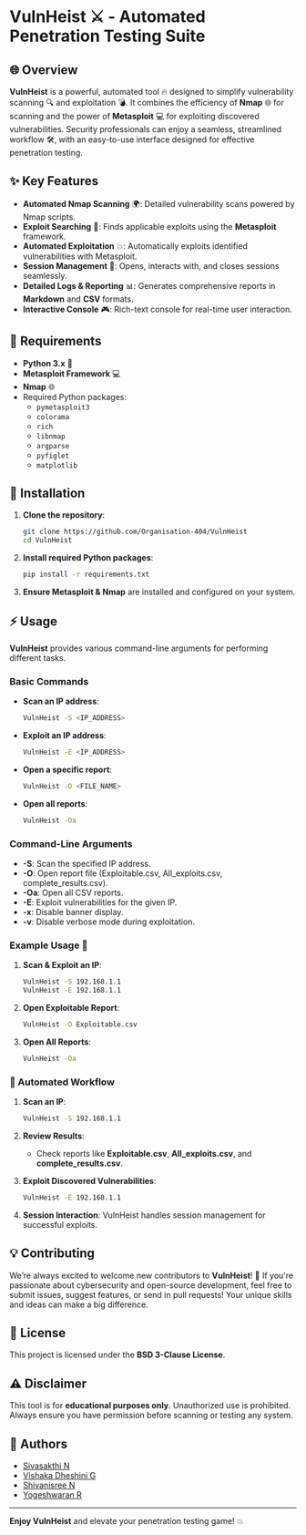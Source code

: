 # **VulnHeist** ⚔️ - Automated Penetration Testing Suite

## 🌐 Overview

**VulnHeist** is a powerful, automated tool 🔥 designed to simplify vulnerability scanning 🔍 and exploitation 💣. It combines the efficiency of **Nmap** 🌐 for scanning and the power of **Metasploit** 💻 for exploiting discovered vulnerabilities. Security professionals can enjoy a seamless, streamlined workflow 🛠️, with an easy-to-use interface designed for effective penetration testing.

## ✨ Key Features

- **Automated Nmap Scanning** 🌍: Detailed vulnerability scans powered by Nmap scripts.
- **Exploit Searching** 🔎: Finds applicable exploits using the **Metasploit** framework.
- **Automated Exploitation** 💥: Automatically exploits identified vulnerabilities with Metasploit.
- **Session Management** 💼: Opens, interacts with, and closes sessions seamlessly.
- **Detailed Logs & Reporting** 📊: Generates comprehensive reports in **Markdown** and **CSV** formats.
- **Interactive Console** 🎮: Rich-text console for real-time user interaction.

## 🔧 Requirements

- **Python 3.x** 🐍
- **Metasploit Framework** 💻
- **Nmap** 🌐
- Required Python packages:
  - `pymetasploit3`
  - `colorama`
  - `rich`
  - `libnmap`
  - `argparse`
  - `pyfiglet`
  - `matplotlib`

## 🚀 Installation

1. **Clone the repository**:
    ```bash
    git clone https://github.com/Organisation-404/VulnHeist
    cd VulnHeist
    ```

2. **Install required Python packages**:
    ```bash
    pip install -r requirements.txt
    ```

3. **Ensure Metasploit & Nmap** are installed and configured on your system.

## ⚡ Usage

**VulnHeist** provides various command-line arguments for performing different tasks.

### Basic Commands

- **Scan an IP address**:
    ```bash
    VulnHeist -S <IP_ADDRESS>
    ```

- **Exploit an IP address**:
    ```bash
    VulnHeist -E <IP_ADDRESS>
    ```

- **Open a specific report**:
    ```bash
    VulnHeist -O <FILE_NAME>
    ```

- **Open all reports**:
    ```bash
    VulnHeist -Oa
    ```

### Command-Line Arguments

- **-S**: Scan the specified IP address.
- **-O**: Open report file (Exploitable.csv, All_exploits.csv, complete_results.csv).
- **-Oa**: Open all CSV reports.
- **-E**: Exploit vulnerabilities for the given IP.
- **-x**: Disable banner display.
- **-v**: Disable verbose mode during exploitation.

### Example Usage 🚨

1. **Scan & Exploit an IP**:
    ```bash
    VulnHeist -S 192.168.1.1
    VulnHeist -E 192.168.1.1
    ```

2. **Open Exploitable Report**:
    ```bash
    VulnHeist -O Exploitable.csv
    ```

3. **Open All Reports**:
    ```bash
    VulnHeist -Oa
    ```

### 🔄 Automated Workflow

1. **Scan an IP**:
    ```bash
    VulnHeist -S 192.168.1.1
    ```

2. **Review Results**:
    - Check reports like **Exploitable.csv**, **All_exploits.csv**, and **complete_results.csv**.

3. **Exploit Discovered Vulnerabilities**:
    ```bash
    VulnHeist -E 192.168.1.1
    ```

4. **Session Interaction**:
    VulnHeist handles session management for successful exploits.

## 💡 Contributing

We’re always excited to welcome new contributors to **VulnHeist**! 🌟 If you're passionate about cybersecurity and open-source development, feel free to submit issues, suggest features, or send in pull requests! Your unique skills and ideas can make a big difference.

## 📜 License

This project is licensed under the **BSD 3-Clause License**.

## ⚠️ Disclaimer

This tool is for **educational purposes only**. Unauthorized use is prohibited. Always ensure you have permission before scanning or testing any system.

## 👥 Authors

- [Sivasakthi N](https://github.com/sivasakthi037)
- [Vishaka Dheshini G](https://github.com/liyana9c) 
- [Shivanisree N](https://github.com/Shivanisree1603) 
- [Yogeshwaran R](https://github.com/yogeshwaranEvil) 

---

**Enjoy VulnHeist** and elevate your penetration testing game! 💥
